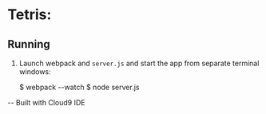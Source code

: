 # Tetris:

## Running

1) Launch webpack and `server.js` and start the app from separate terminal windows:

    $ webpack --watch
    $ node server.js




--
Built with Cloud9 IDE